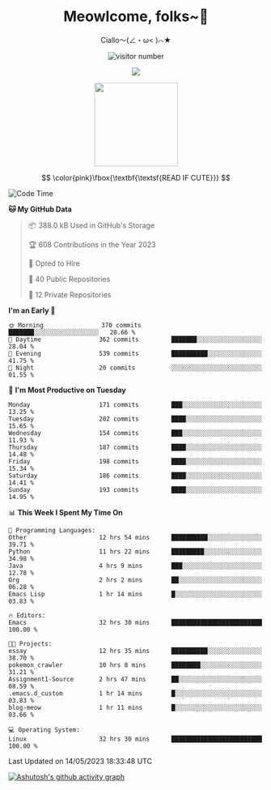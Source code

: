 <div align="center">
  <h1>Meowlcome, folks~👋</h1>
  <p>Ciallo～(∠・ω< )⌒★</p>
</div>

<p align="center">
  <img src="https://count.getloli.com/get/@Ziqi-Yang?theme=rule34" alt="visitor number" />
</p>

<p align="center">
  <img src="https://skillicons.dev/icons?i=rust,c,py,flutter,go,java,js,bash,linux,emacs" />
</p>
<p align="center">
  <img height="165" src="https://github-readme-stats.vercel.app/api?username=Ziqi-Yang&show_icons=true&include_all_commits=true&hide_border=true" />
</p>

$$
\color{pink}\fbox{\textbf{\textsf{READ IF CUTE}}}
$$

<!--START_SECTION:waka-->
![Code Time](http://img.shields.io/badge/Code%20Time-1%2C032%20hrs%2016%20mins-blue)

**🐱 My GitHub Data** 

> 📦 388.0 kB Used in GitHub's Storage 
 > 
> 🏆 608 Contributions in the Year 2023
 > 
> 💼 Opted to Hire
 > 
> 📜 40 Public Repositories 
 > 
> 🔑 12 Private Repositories 
 > 
**I'm an Early 🐤** 

```text
🌞 Morning                370 commits         ███████░░░░░░░░░░░░░░░░░░   28.66 % 
🌆 Daytime                362 commits         ███████░░░░░░░░░░░░░░░░░░   28.04 % 
🌃 Evening                539 commits         ██████████░░░░░░░░░░░░░░░   41.75 % 
🌙 Night                  20 commits          ░░░░░░░░░░░░░░░░░░░░░░░░░   01.55 % 
```
📅 **I'm Most Productive on Tuesday** 

```text
Monday                   171 commits         ███░░░░░░░░░░░░░░░░░░░░░░   13.25 % 
Tuesday                  202 commits         ████░░░░░░░░░░░░░░░░░░░░░   15.65 % 
Wednesday                154 commits         ███░░░░░░░░░░░░░░░░░░░░░░   11.93 % 
Thursday                 187 commits         ████░░░░░░░░░░░░░░░░░░░░░   14.48 % 
Friday                   198 commits         ████░░░░░░░░░░░░░░░░░░░░░   15.34 % 
Saturday                 186 commits         ████░░░░░░░░░░░░░░░░░░░░░   14.41 % 
Sunday                   193 commits         ████░░░░░░░░░░░░░░░░░░░░░   14.95 % 
```


📊 **This Week I Spent My Time On** 

```text
💬 Programming Languages: 
Other                    12 hrs 54 mins      ██████████░░░░░░░░░░░░░░░   39.71 % 
Python                   11 hrs 22 mins      █████████░░░░░░░░░░░░░░░░   34.98 % 
Java                     4 hrs 9 mins        ███░░░░░░░░░░░░░░░░░░░░░░   12.78 % 
Org                      2 hrs 2 mins        ██░░░░░░░░░░░░░░░░░░░░░░░   06.28 % 
Emacs Lisp               1 hr 14 mins        █░░░░░░░░░░░░░░░░░░░░░░░░   03.83 % 

🔥 Editors: 
Emacs                    32 hrs 30 mins      █████████████████████████   100.00 % 

🐱‍💻 Projects: 
essay                    12 hrs 35 mins      ██████████░░░░░░░░░░░░░░░   38.70 % 
pokemon_crawler          10 hrs 8 mins       ████████░░░░░░░░░░░░░░░░░   31.21 % 
Assignment1-Source       2 hrs 47 mins       ██░░░░░░░░░░░░░░░░░░░░░░░   08.59 % 
.emacs.d_custom          1 hr 14 mins        █░░░░░░░░░░░░░░░░░░░░░░░░   03.83 % 
blog-meow                1 hr 11 mins        █░░░░░░░░░░░░░░░░░░░░░░░░   03.66 % 

💻 Operating System: 
Linux                    32 hrs 30 mins      █████████████████████████   100.00 % 
```


 Last Updated on 14/05/2023 18:33:48 UTC
<!--END_SECTION:waka-->


[![Ashutosh's github activity graph](https://github-readme-activity-graph.cyclic.app/graph?username=Ziqi-Yang&theme=github)](https://github.com/ashutosh00710/github-readme-activity-graph)
